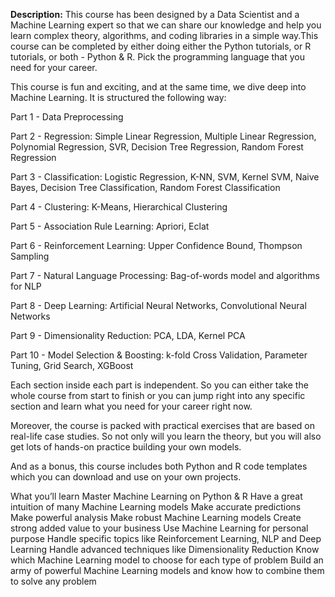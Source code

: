 
**Description:**
This course has been designed by a Data Scientist and a Machine Learning expert so that we can share our knowledge and help you learn complex theory,
algorithms, and coding libraries in a simple way.This course can be completed by either doing either the Python tutorials, or R tutorials, or both - Python & R. Pick the programming language that you need for your career.

This course is fun and exciting, and at the same time, we dive deep into Machine Learning. It is structured the following way:

Part 1 - Data Preprocessing

Part 2 - Regression: Simple Linear Regression, Multiple Linear Regression, Polynomial Regression, SVR, Decision Tree Regression, Random Forest Regression

Part 3 - Classification: Logistic Regression, K-NN, SVM, Kernel SVM, Naive Bayes, Decision Tree Classification, Random Forest Classification

Part 4 - Clustering: K-Means, Hierarchical Clustering

Part 5 - Association Rule Learning: Apriori, Eclat

Part 6 - Reinforcement Learning: Upper Confidence Bound, Thompson Sampling

Part 7 - Natural Language Processing: Bag-of-words model and algorithms for NLP

Part 8 - Deep Learning: Artificial Neural Networks, Convolutional Neural Networks

Part 9 - Dimensionality Reduction: PCA, LDA, Kernel PCA

Part 10 - Model Selection & Boosting: k-fold Cross Validation, Parameter Tuning, Grid Search, XGBoost

Each section inside each part is independent. So you can either take the whole course from start to finish or you can jump right into any specific section and learn what you need for your career right now.

Moreover, the course is packed with practical exercises that are based on real-life case studies. So not only will you learn the theory, but you will also get lots of hands-on practice building your own models.

And as a bonus, this course includes both Python and R code templates which you can download and use on your own projects.

What you’ll learn
Master Machine Learning on Python & R
Have a great intuition of many Machine Learning models
Make accurate predictions
Make powerful analysis
Make robust Machine Learning models
Create strong added value to your business
Use Machine Learning for personal purpose
Handle specific topics like Reinforcement Learning, NLP and Deep Learning
Handle advanced techniques like Dimensionality Reduction
Know which Machine Learning model to choose for each type of problem
Build an army of powerful Machine Learning models and know how to combine them to solve any problem
